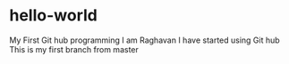 # hello-world
My First Git hub programming
I am Raghavan
I have started using Git hub
This is my first branch from master
